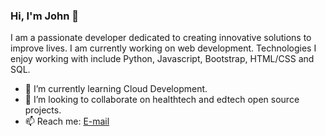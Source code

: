 ### Hi, I'm John 👋

I am a passionate developer dedicated to creating innovative solutions to improve lives. I am currently working on web development. Technologies I enjoy working with include Python, Javascript, Bootstrap, HTML/CSS and SQL.

- 🔭 I’m currently learning Cloud Development.
- 👯 I’m looking to collaborate on healthtech and edtech open source projects.
- 📫 Reach me: [E-mail](mailto:gitahi@gmx.com)

<!--- [![John's github stats](https://github-readme-stats.vercel.app/api?username=9itahi)](https://github.com/anuraghazra/github-readme-stats) --->
